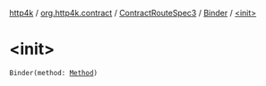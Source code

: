 [http4k](../../../index.md) / [org.http4k.contract](../../index.md) / [ContractRouteSpec3](../index.md) / [Binder](index.md) / [&lt;init&gt;](./-init-.md)

# &lt;init&gt;

`Binder(method: `[`Method`](../../../org.http4k.core/-method/index.md)`)`